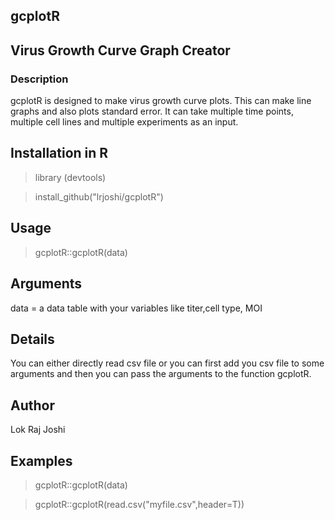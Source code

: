 ## gcplotR 

## Virus Growth Curve Graph Creator

### Description

gcplotR is designed to make virus growth curve plots. This can make line graphs and also plots standard error. It can take multiple time points, multiple cell lines and multiple experiments as an input.

## Installation in R
>library (devtools)

>install_github("lrjoshi/gcplotR")

## Usage

>gcplotR::gcplotR(data)

## Arguments
data
= a data table with your variables like titer,cell type, MOI

## Details

You can either directly read csv file or you can first add you csv file to some arguments and then you can pass the arguments to the function gcplotR.

## Author

Lok Raj Joshi

## Examples

>gcplotR::gcplotR(data)

>gcplotR::gcplotR(read.csv("myfile.csv",header=T))


